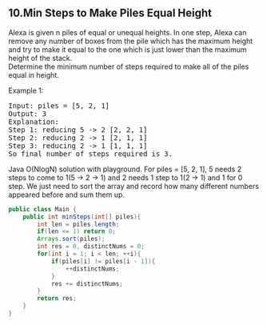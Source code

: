## 10.Min Steps to Make Piles Equal Height

Alexa is given n piles of equal or unequal heights. In one step, Alexa can remove any number of boxes from the pile which has the maximum height and try to make it equal to the one which is just lower than the maximum height of the stack.  
Determine the minimum number of steps required to make all of the piles equal in height.

Example 1:
<pre>
Input: piles = [5, 2, 1]
Output: 3
Explanation:
Step 1: reducing 5 -> 2 [2, 2, 1]
Step 2: reducing 2 -> 1 [2, 1, 1]
Step 3: reducing 2 -> 1 [1, 1, 1]
So final number of steps required is 3.
</pre>

Java O(NlogN) solution with playground.
For piles = [5, 2, 1], 5 needs 2 steps to come to 1(5 -> 2 -> 1) and 2 needs 1 step to 1(2 -> 1) and 1 for 0 step. We just need to sort the array and record how many different numbers appeared before and sum them up.

```java
public class Main {
    public int minSteps(int[] piles){
        int len = piles.length;
        if(len <= 1) return 0;
        Arrays.sort(piles);
        int res = 0, distinctNums = 0;
        for(int i = 1; i < len; ++i){
            if(piles[i] != piles[i - 1]){
                ++distinctNums;
            }
            res += distinctNums; 
        }
        return res;
    }
}
```
